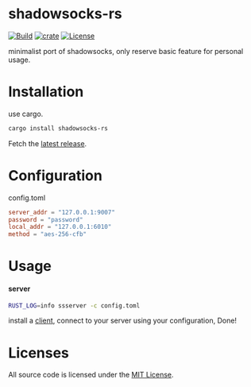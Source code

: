 # shadowsocks-rs

[![Build](https://github.com/cssivision/shadowsocks-rs/workflows/build/badge.svg)](
https://github.com/cssivision/shadowsocks-rs/actions)
[![crate](https://img.shields.io/crates/v/shadowsocks-rs.svg)](https://crates.io/crates/shadowsocks-rs)
[![License](http://img.shields.io/badge/license-mit-blue.svg)](https://github.com/cssivision/shadowsocks-rs/blob/master/LICENSE)

minimalist port of shadowsocks, only reserve basic feature for personal usage.

# Installation
use cargo.
```sh
cargo install shadowsocks-rs
```
Fetch the [latest release](https://github.com/cssivision/shadowsocks-rs/releases).
# Configuration
config.toml
```toml
server_addr = "127.0.0.1:9007"
password = "password"
local_addr = "127.0.0.1:6010"
method = "aes-256-cfb"
```

# Usage 
#### server
```sh
RUST_LOG=info ssserver -c config.toml
```

install a [client](https://shadowsocks.org/en/download/clients.html), connect to your server using your configuration, Done!

# Licenses

All source code is licensed under the [MIT License](https://github.com/cssivision/shadowsocks-rs/blob/master/LICENSE).
